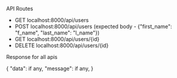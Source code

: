 API Routes

- GET localhost:8000/api/users
- POST localhost:8000/api/users (expected body - {"first_name": "f_name", "last_name": "l_name"})
- GET localhost:8000/api/users/{id}
- DELETE localhost:8000/api/users/{id}


Response for all apis 

{
    "data": if any,
    "message": if any,
}
